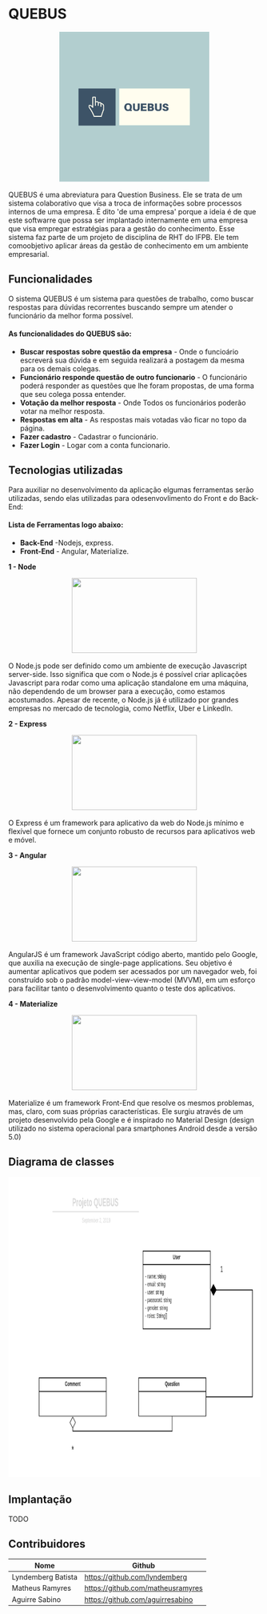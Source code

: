 # QUEBUS
<div align="center">
    <a href="https://github.com/lyndemberg/quebus">
        <img src="quebus-logo.png" width="300" height="300">
    </a>
</div>


QUEBUS é uma abreviatura para Question Business. Ele se trata de um sistema colaborativo que visa a troca de informações sobre processos internos de uma empresa. É dito 'de uma empresa' porque a ideia é de que este softwarre que possa ser implantado internamente em uma empresa que visa empregar estratégias para a gestão do conhecimento.
Esse sistema faz parte de um projeto de disciplina de RHT do IFPB. Ele tem comoobjetivo aplicar áreas da gestão de conhecimento em um ambiente empresarial.

## Funcionalidades
O sistema QUEBUS é um sistema para questões de trabalho, como buscar respostas para dúvidas recorrentes buscando sempre um atender o funcionário da melhor forma possível. 

#### As funcionalidades do QUEBUS são:

- **Buscar respostas sobre questão da empresa** - Onde o funcioário escreverá sua dúvida e em seguida realizará a postagem da mesma para os demais colegas.
- **Funcionário responde questão de outro funcionario** - O funcionário poderá responder as questões que lhe foram propostas, de uma forma que seu colega possa entender. 
- **Votação da melhor resposta** - Onde Todos os funcionários poderão votar na melhor resposta. 
- **Respostas em alta** - As respostas mais votadas vão ficar no topo da página.
- **Fazer cadastro** - Cadastrar o funcionário.
- **Fazer Login** - Logar com a conta funcionario.
 

## Tecnologias utilizadas
Para auxiliar no desenvolvimento da aplicação elgumas ferramentas serão utilizadas, sendo elas utilizadas para odesenvovlimento do Front e do Back-End:
#### Lista de Ferramentas logo abaixo:

- **Back-End** -Nodejs, express.
- **Front-End** - Angular, Materialize.

**1 - Node** 

<div align="center">
    <img src="https://software.intel.com/sites/default/files/managed/fa/a0/Runtime-logo-Node.jpg" width="250" height="150">
</div>

O Node.js pode ser definido como um ambiente de execução Javascript server-side. Isso significa que com o Node.js é possível criar aplicações Javascript para rodar como uma aplicação standalone em uma máquina, não dependendo de um browser para a execução, como estamos acostumados. Apesar de recente, o Node.js já é utilizado por grandes empresas no mercado de tecnologia, como Netflix, Uber e LinkedIn.

**2 - Express**

<div align="center">
    <img src="https://miro.medium.com/max/832/1*uPL1uCtLBRSk6akPL2hNzg.jpeg" width="250" height="150">
</div>

O Express é um framework para aplicativo da web do Node.js mínimo e flexível que fornece um conjunto robusto de recursos para aplicativos web e móvel.

**3 - Angular**

<div align="center">
    <img src="https://miro.medium.com/max/4583/1*P7x-_0XfQz6CVmMY_QAv0w.png" width="250" height="150">
</div>

AngularJS é um framework JavaScript código aberto, mantido pelo Google, que auxilia na execução de single-page applications. Seu objetivo é aumentar aplicativos que podem ser acessados por um navegador web, foi construído sob o padrão model-view-view-model (MVVM), em um esforço para facilitar tanto o desenvolvimento quanto o teste dos aplicativos.

**4 - Materialize**

<div align="center">
    <img src="https://cdn.nearsoft.com/uploads/2016/11/how-to-center-your-content-with-materialize-top-800x318.png" width="250" height="150">
</div>

Materialize é um framework Front-End que resolve os mesmos problemas, mas, claro, com suas próprias características. Ele surgiu através de um projeto desenvolvido pela Google e é inspirado no Material Design (design utilizado no sistema operacional para smartphones Android desde a versão 5.0)

## Diagrama de classes

<div>
    <img src="docs/Diagrama de classes - Projeto QUEBUS.png" width="800" height="600">
</div>
 
## Implantação
TODO


## Contribuidores
| Nome | Github |
| ------ | ------ |
| Lyndemberg Batista | https://github.com/lyndemberg |
| Matheus Ramyres | https://github.com/matheusramyres |
| Aguirre Sabino | https://github.com/aguirresabino |





